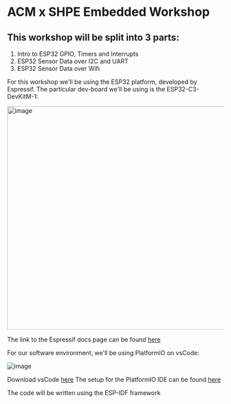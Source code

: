 # ACM x SHPE Embedded Workshop
## This workshop will be split into 3 parts:
1. Intro to ESP32 GPIO, Timers and Interrupts
2. ESP32 Sensor Data over I2C and UART
3. ESP32 Sensor Data over Wifi

For this workshop we'll be using the ESP32 platform, developed by Espressif. The particular dev-board we'll be using is the ESP32-C3-DevKitM-1:

<img width="520" alt="image" src="https://github.com/Ucfacm/embedded_workshop/assets/112581413/6f0eb0c6-8dc5-48f5-9d4b-5df5b3b3108e">

The link to the Espressif docs page can be found [here](https://docs.espressif.com/projects/esp-idf/en/latest/esp32c3/hw-reference/esp32c3/user-guide-devkitm-1.html)

For our software environment, we'll be using PlatformIO on vsCode:

![image](https://github.com/Ucfacm/embedded_workshop/assets/112581413/3315184f-d646-4920-a71b-bb98de3cef34)

Download vsCode [here](https://code.visualstudio.com/download)
The setup for the PlatformIO IDE can be found [here](https://platformio.org/install/ide?install=vscode)

The code will be written using the ESP-IDF framework
